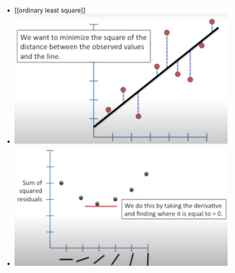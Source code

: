 - [[ordinary least square]]
- ![image.png](../assets/image_1710091416909_0.png)
- ![image.png](../assets/image_1710091446400_0.png)
